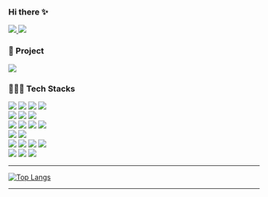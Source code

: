 ### Hi there ✨

<!--
**joyunju/joyunju** is a ✨ _special_ ✨ repository because its `README.md` (this file) appears on your GitHub profile.

Here are some ideas to get you started:

- 🔭 I’m currently working on ...
- 🌱 I’m currently learning ...
- 👯 I’m looking to collaborate on ...
- 🤔 I’m looking for help with ...
- 💬 Ask me about ...
- 📫 How to reach me: ...
- 😄 Pronouns: ...
- ⚡ Fun fact: ...
-->

<div>
<!-- HITS로 방문자 수 -->
<!--   
<a href="https://hits.seeyoufarm.com">
  <img src="https://hits.seeyoufarm.com/api/count/incr/badge.svg?url=https%3A%2F%2Fgithub.com%2Fjoyunju&count_bg=%233D89C8&title_bg=%23555555&icon=&icon_color=%23E7E7E7&title=hits&edge_flat=false"/>
</a>
 -->
 <a href="https://github.com/joyunju/">
  <img src="https://hits.seeyoufarm.com/api/count/incr/badge.svg?url=https%3A%2F%2Fgithub.com%2Fjoyunju&count_bg=%233D89C8&title_bg=%23555555&icon=&icon_color=%23E7E7E7&title=hits&edge_flat=false"/>
</a>
<!-- GitHub followers -->
<img src="https://img.shields.io/github/followers/joyunju?style=social"/>
  
<!--  instagram -->
<!--   
<a href="https://instagram.com/alpox.dev">
    <img src="http://img.shields.io/badge/-Instagram-black?style=flat&logo=Instagram&link=https://instagram.com/alpox.dev/"
        style="height : auto; margin-left : 10px; margin-right : 10px;"/>
</a>
 -->
</div>

<div align=left>
  <h3>📍 Project </h3>
  <a href="https://github.com/joyunju">
    <img src="https://img.shields.io/badge/SPOTMATE-4454A1?style=for-the-badge&logo=SPOTMATE&logoColor=white"/>
  </a>
</div>

<div align=left>
  <h3>👩🏻‍💻 Tech Stacks </h3>
  <!-- 
  <img src="https://img.shields.io/badge/아이콘의 내용-배경색?style=flat&logo=로고이름&logoColor=white"/>
  <img src="https://img.shields.io/badge/React-61DAFB?style=flat-square&logo=React&logoColor=white"/>
   -->
   <!-- Front -->
  <img src="https://img.shields.io/badge/HTML5-E34F26?style=for-the-badge&logo=HTML5&logoColor=white"/>
  <img src="https://img.shields.io/badge/CSS3-1572B6?style=for-the-badge&logo=CSS3&logoColor=white"/>
  <img src="https://img.shields.io/badge/JavaScript-F7DF1E?style=for-the-badge&logo=JavaScript&logoColor=white"/>
  <img src="https://img.shields.io/badge/jQuery-0769AD?style=for-the-badge&logo=jQuery&logoColor=white"/>
  <br>
   <!-- Back -->
  <img src="https://img.shields.io/badge/Java-007396?style=for-the-badge&logo=Java&logoColor=white"> 
  <img src="https://img.shields.io/badge/Python-3776AB?style=for-the-badge&logo=Python&logoColor=white"/>
  
  <!-- data -->
  <img src="https://img.shields.io/badge/Oracle-F80000?style=for-the-badge&logo=Oracle&logoColor=white"/>

  <br>
  <!-- 프레임워크 -->
  <img src="https://img.shields.io/badge/Spring-6DB33F?style=for-the-badge&logo=Spring&logoColor=white"/>
  <img src="https://img.shields.io/badge/Spring Boot-6DB33F?style=for-the-badge&logo=Spring Boot&logoColor=white"/>
  <img src="https://img.shields.io/badge/bootstrap-7952B3?style=for-the-badge&logo=bootstrap&logoColor=white">
  <img src="https://img.shields.io/badge/Swiper-6332F6?style=for-the-badge&logo=Swiper&logoColor=white">
  
  <br>
  <!-- 서버 -->
  <img src="https://img.shields.io/badge/apache tomcat-F8DC75?style=for-the-badge&logo=apachetomcat&logoColor=white">
  
  <!-- tool -->
  <img src="https://img.shields.io/badge/Eclipse IDE-2C2255?style=for-the-badge&logo=Eclipse IDE&logoColor=white"/>
  
   <br>
   <!-- 협업 -->
  <img src="https://img.shields.io/badge/GitHub-181717?style=for-the-badge&logo=GitHub&logoColor=white"/>
  <img src="https://img.shields.io/badge/Figma-F24E1E?style=for-the-badge&logo=Figma&logoColor=white"/>
  <img src="https://img.shields.io/badge/Slack-4A154B?style=for-the-badge&logo=Slack&logoColor=white"/>
  <img src="https://img.shields.io/badge/Notion-000000?style=for-the-badge&logo=Notion&logoColor=white"/>

  <br>
   <!-- Design -->
  <img src="https://img.shields.io/badge/Adobe Photoshop-31A8FF?style=for-the-badge&logo=Adobe Photoshop&logoColor=white"/>
  <img src="https://img.shields.io/badge/Adobe Illustrator-FF9A00?style=for-the-badge&logo=Adobe Illustrator&logoColor=white"/>
  <img src="https://img.shields.io/badge/Adobe Premiere Pro-9999FF?style=for-the-badge&logo=Adobe Premiere Pro&logoColor=white"/>
  <br>
  
</div>

<hr>

[![Top Langs](https://github-readme-stats.vercel.app/api/top-langs/?username=joyunju&layout=compact)](https://github.com/joyunju/github-readme-stats)

<hr>
